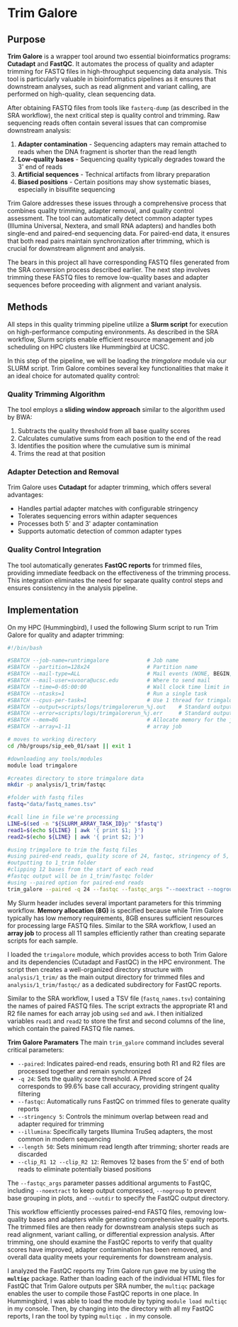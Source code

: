 # Trim Galore

## Purpose
**Trim Galore** is a wrapper tool around two essential bioinformatics programs: **Cutadapt** and **FastQC**. It automates the process of quality and adapter trimming for FASTQ files in high-throughput sequencing data analysis. This tool is particularly valuable in bioinformatics pipelines as it ensures that downstream analyses, such as read alignment and variant calling, are performed on high-quality, clean sequencing data.

After obtaining FASTQ files from tools like `fasterq-dump` (as described in the SRA workflow), the next critical step is quality control and trimming. Raw sequencing reads often contain several issues that can compromise downstream analysis:

1. **Adapter contamination** - Sequencing adapters may remain attached to reads when the DNA fragment is shorter than the read length
2. **Low-quality bases** - Sequencing quality typically degrades toward the 3' end of reads  
3. **Artificial sequences** - Technical artifacts from library preparation
4. **Biased positions** - Certain positions may show systematic biases, especially in bisulfite sequencing

Trim Galore addresses these issues through a comprehensive process that combines quality trimming, adapter removal, and quality control assessment. The tool can automatically detect common adapter types (Illumina Universal, Nextera, and small RNA adapters) and handles both single-end and paired-end sequencing data. For paired-end data, it ensures that both read pairs maintain synchronization after trimming, which is crucial for downstream alignment and analysis.

The bears in this project all have corresponding FASTQ files generated from the SRA conversion process described earlier. The next step involves trimming these FASTQ files to remove low-quality bases and adapter sequences before proceeding with alignment and variant analysis.

## Methods
All steps in this quality trimming pipeline utilize a **Slurm script** for execution on high-performance computing environments. As described in the SRA workflow, Slurm scripts enable efficient resource management and job scheduling on HPC clusters like Hummingbird at UCSC.

In this step of the pipeline, we will be loading the *trimgalore* module via our SLURM script. Trim Galore combines several key functionalities that make it an ideal choice for automated quality control:

### Quality Trimming Algorithm
The tool employs a **sliding window approach** similar to the algorithm used by BWA:
1. Subtracts the quality threshold from all base quality scores
2. Calculates cumulative sums from each position to the end of the read
3. Identifies the position where the cumulative sum is minimal
4. Trims the read at that position

### Adapter Detection and Removal
Trim Galore uses **Cutadapt** for adapter trimming, which offers several advantages:
- Handles partial adapter matches with configurable stringency
- Tolerates sequencing errors within adapter sequences
- Processes both 5' and 3' adapter contamination
- Supports automatic detection of common adapter types

### Quality Control Integration
The tool automatically generates **FastQC reports** for trimmed files, providing immediate feedback on the effectiveness of the trimming process. This integration eliminates the need for separate quality control steps and ensures consistency in the analysis pipeline.

## Implementation
On my HPC (Hummingbird), I used the following Slurm script to run Trim Galore for quality and adapter trimming:

```bash
#!/bin/bash

#SBATCH --job-name=runtrimgalore            # Job name
#SBATCH --partition=128x24                  # Partition name
#SBATCH --mail-type=ALL                     # Mail events (NONE, BEGIN, END, FAIL, ALL)
#SBATCH --mail-user=svoora@ucsc.edu         # Where to send mail
#SBATCH --time=0-05:00:00                   # Wall clock time limit in Days-Hours:min:seconds
#SBATCH --ntasks=1                          # Run a single task
#SBATCH --cpus-per-task=1                   # Use 1 thread for trimgalore
#SBATCH --output=scripts/logs/trimgalorerun_%j.out    # Standard output and error log
#SBATCH --error=scripts/logs/trimgalorerun_%j.err     # Standard output and error log
#SBATCH --mem=8G                            # Allocate memory for the job.
#SBATCH --array=1-11                        # array job

# moves to working directory
cd /hb/groups/sip_eeb_01/saat || exit 1

#downloading any tools/modules
module load trimgalore

#creates directory to store trimgalore data
mkdir -p analysis/1_trim/fastqc

#folder with fastq files
fastq="data/fastq_names.tsv"

#call line in file we're processing
LINE=$(sed -n "${SLURM_ARRAY_TASK_ID}p" "$fastq")
read1=$(echo ${LINE} | awk '{ print $1; }')
read2=$(echo ${LINE} | awk '{ print $2; }')

#using trimgalore to trim the fastq files
#using paired-end reads, quality score of 24, fastqc, stringency of 5, illumina adapter trimming, and minimum length of 50
#outputting to 1_trim folder
#clipping 12 bases from the start of each read
#fastqc output will be in 1_trim/fastqc folder
#using --paired option for paired-end reads
trim_galore --paired -q 24 --fastqc --fastqc_args "--noextract --nogroup --outdir analysis/1_trim/fastqc" --stringency 5 --illumina --length 50 -o analysis/1_trim --clip_R1 12 --clip_R2 12 data/fastq_files/${read1}.fastq data/fastq_files/${read2}.fastq
```

My Slurm header includes several important parameters for this trimming workflow. **Memory allocation (8G)** is specified because while Trim Galore typically has low memory requirements, 8GB ensures sufficient resources for processing large FASTQ files. Similar to the SRA workflow, I used an **array job** to process all 11 samples efficiently rather than creating separate scripts for each sample.

I loaded the `trimgalore` module, which provides access to both Trim Galore and its dependencies (Cutadapt and FastQC) in the HPC environment. The script then creates a well-organized directory structure with `analysis/1_trim/` as the main output directory for trimmed files and `analysis/1_trim/fastqc/` as a dedicated subdirectory for FastQC reports.

Similar to the SRA workflow, I used a TSV file (`fastq_names.tsv`) containing the names of paired FASTQ files. The script extracts the appropriate R1 and R2 file names for each array job using `sed` and `awk`. I then initialized variables `read1` and `read2` to store the first and second columns of the line, which contain the paired FASTQ file names.

**Trim Galore Paramaters** The main `trim_galore` command includes several critical parameters:

- `--paired`: Indicates paired-end reads, ensuring both R1 and R2 files are processed together and remain synchronized
- `-q 24`: Sets the quality score threshold. A Phred score of 24 corresponds to 99.6% base call accuracy, providing stringent quality filtering
- `--fastqc`: Automatically runs FastQC on trimmed files to generate quality reports
- `--stringency 5`: Controls the minimum overlap between read and adapter required for trimming
- `--illumina`: Specifically targets Illumina TruSeq adapters, the most common in modern sequencing
- `--length 50`: Sets minimum read length after trimming; shorter reads are discarded
- `--clip_R1 12 --clip_R2 12`: Removes 12 bases from the 5' end of both reads to eliminate potentially biased positions

The `--fastqc_args` parameter passes additional arguments to FastQC, including `--noextract` to keep output compressed, `--nogroup` to prevent base grouping in plots, and `--outdir` to specify the FastQC output directory.

This workflow efficiently processes paired-end FASTQ files, removing low-quality bases and adapters while generating comprehensive quality reports. The trimmed files are then ready for downstream analysis steps such as read alignment, variant calling, or differential expression analysis. After trimming, one should examine the FastQC reports to verify that quality scores have improved, adapter contamination has been removed, and overall data quality meets your requirements for downstream analysis.

I analyzed the FastQC reports my Trim Galore run gave me by using the **`multiqc`** package. Rather than loading each of the individual HTML files for FastQC that Trim Galore outputs per SRA number, the `multiqc` package enables the user to compile those FastQC reports in one place. In Hummingbird, I was able to load the module by typing `module load multiqc` in my console. Then, by changing into the directory with all my FastQC reports, I ran the tool by typing `multiqc .` in my console.
